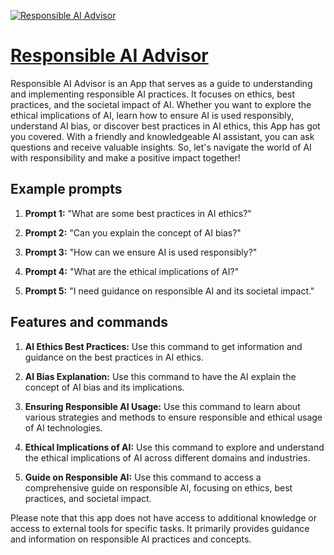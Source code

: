 [![Responsible AI Advisor](https://files.oaiusercontent.com/file-WtHOqTIGKBpda52JcD7O2ZET?se=2123-10-18T14%3A45%3A04Z&sp=r&sv=2021-08-06&sr=b&rscc=max-age%3D31536000%2C%20immutable&rscd=attachment%3B%20filename%3Dd2d829fd-42b7-40db-a99d-f14a9f2ba5ee.png&sig=wr0MUJE/JD1XPdNK62dwV1e9BIKFU%2BLe9yLoT06GXN0%3D)](https://chat.openai.com/g/g-7gbDuuVDc-responsible-ai-advisor)

# [Responsible AI Advisor](https://chat.openai.com/g/g-7gbDuuVDc-responsible-ai-advisor)

Responsible AI Advisor is an App that serves as a guide to understanding and implementing responsible AI practices. It focuses on ethics, best practices, and the societal impact of AI. Whether you want to explore the ethical implications of AI, learn how to ensure AI is used responsibly, understand AI bias, or discover best practices in AI ethics, this App has got you covered. With a friendly and knowledgeable AI assistant, you can ask questions and receive valuable insights. So, let's navigate the world of AI with responsibility and make a positive impact together!

## Example prompts

1. **Prompt 1:** "What are some best practices in AI ethics?"

2. **Prompt 2:** "Can you explain the concept of AI bias?"

3. **Prompt 3:** "How can we ensure AI is used responsibly?"

4. **Prompt 4:** "What are the ethical implications of AI?"

5. **Prompt 5:** "I need guidance on responsible AI and its societal impact."

## Features and commands

1. **AI Ethics Best Practices:** Use this command to get information and guidance on the best practices in AI ethics.

2. **AI Bias Explanation:** Use this command to have the AI explain the concept of AI bias and its implications.

3. **Ensuring Responsible AI Usage:** Use this command to learn about various strategies and methods to ensure responsible and ethical usage of AI technologies.

4. **Ethical Implications of AI:** Use this command to explore and understand the ethical implications of AI across different domains and industries.

5. **Guide on Responsible AI:** Use this command to access a comprehensive guide on responsible AI, focusing on ethics, best practices, and societal impact.

Please note that this app does not have access to additional knowledge or access to external tools for specific tasks. It primarily provides guidance and information on responsible AI practices and concepts.